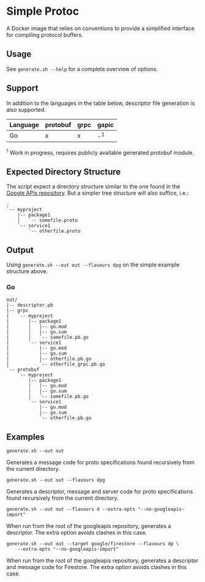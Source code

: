 # Simple Protoc

A Docker image that relies on conventions to provide a simplified interface for
compiling protocol buffers.

## Usage

See `generate.sh --help` for a complete overview of options.

## Support

In addition to the languages in the table below, descriptor file generation is 
also supported.

| Language | protobuf | grpc | gapic         |
|---------|----------|------|---------------|
| Go      | x        | x    | -<sup>1</sup> |

<sup>1</sup> Work in progress, requires publicly available generated protobuf
module.

## Expected Directory Structure

The script expect a directory structure similar to the one found in
the [Google APIs repository](https://github.com/googleapis/googleapis). But a
simpler tree structure will also suffice, i.e.:

```
.
`-- myproject
    |-- package1
    |   `-- somefile.proto
    `-- service1
        `-- otherfile.proto
```

## Output

Using `generate.sh --out out --flavours dpg` on the simple example structure
above.

### Go

```
out/
|-- descriptor.pb
|-- grpc
|   `-- myproject
|       |-- package1
|       |   |-- go.mod
|       |   |-- go.sum
|       |   `-- somefile.pb.go
|       `-- service1
|           |-- go.mod
|           |-- go.sum
|           |-- otherfile.pb.go            
|           `-- otherfile_grpc.pb.go
`-- protobuf
    `-- myproject
        |-- package1
        |   |-- go.mod
        |   |-- go.sum
        |   `-- somefile.pb.go
        `-- service1
            |-- go.mod
            |-- go.sum
            `-- otherfile.pb.go
```

## Examples

```
generate.sh --out out
```

Generates a message code for proto specifications found recursively from the
current directory.

```
generate.sh --out out --flavours dpg
```

Generates a descriptor, message and server code for proto specifications found
recursively from the current directory.

```
generate.sh --out out --flavours d --extra-opts "--no-googleapis-import"
```

When run from the root of the googleapis repository, generates a descriptor. The
extra option avoids clashes in this case.

```
generate.sh --out out --target google/firestore --flavours dp \
    --extra-opts "--no-googleapis-import"
```

When run from the root of the googleapis repository, generates a descriptor and
message code for Firestore. The extra option avoids clashes in this case.